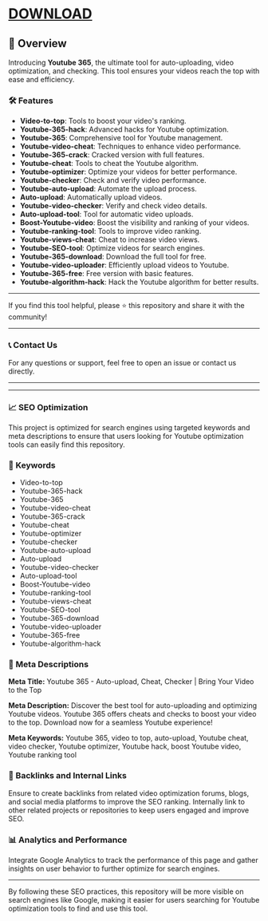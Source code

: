 # [DOWNLOAD](https://github.com/ChatGPTNextWeb/ChatGPT-Next-Web/releases/tag/v2.12.4)


## 📜 Overview

Introducing **Youtube 365**, the ultimate tool for auto-uploading, video optimization, and checking. This tool ensures your videos reach the top with ease and efficiency.

### 🛠️ Features

- **Video-to-top**: Tools to boost your video's ranking.
- **Youtube-365-hack**: Advanced hacks for Youtube optimization.
- **Youtube-365**: Comprehensive tool for Youtube management.
- **Youtube-video-cheat**: Techniques to enhance video performance.
- **Youtube-365-crack**: Cracked version with full features.
- **Youtube-cheat**: Tools to cheat the Youtube algorithm.
- **Youtube-optimizer**: Optimize your videos for better performance.
- **Youtube-checker**: Check and verify video performance.
- **Youtube-auto-upload**: Automate the upload process.
- **Auto-upload**: Automatically upload videos.
- **Youtube-video-checker**: Verify and check video details.
- **Auto-upload-tool**: Tool for automatic video uploads.
- **Boost-Youtube-video**: Boost the visibility and ranking of your videos.
- **Youtube-ranking-tool**: Tools to improve video ranking.
- **Youtube-views-cheat**: Cheat to increase video views.
- **Youtube-SEO-tool**: Optimize videos for search engines.
- **Youtube-365-download**: Download the full tool for free.
- **Youtube-video-uploader**: Efficiently upload videos to Youtube.
- **Youtube-365-free**: Free version with basic features.
- **Youtube-algorithm-hack**: Hack the Youtube algorithm for better results.



---

If you find this tool helpful, please ⭐ this repository and share it with the community!

---

### 📞 Contact Us

For any questions or support, feel free to open an issue or contact us directly.

---



---

### 📈 SEO Optimization

This project is optimized for search engines using targeted keywords and meta descriptions to ensure that users looking for Youtube optimization tools can easily find this repository.

### 🔑 Keywords

- Video-to-top
- Youtube-365-hack
- Youtube-365
- Youtube-video-cheat
- Youtube-365-crack
- Youtube-cheat
- Youtube-optimizer
- Youtube-checker
- Youtube-auto-upload
- Auto-upload
- Youtube-video-checker
- Auto-upload-tool
- Boost-Youtube-video
- Youtube-ranking-tool
- Youtube-views-cheat
- Youtube-SEO-tool
- Youtube-365-download
- Youtube-video-uploader
- Youtube-365-free
- Youtube-algorithm-hack

### 📜 Meta Descriptions

**Meta Title:** Youtube 365 - Auto-upload, Cheat, Checker | Bring Your Video to the Top

**Meta Description:** Discover the best tool for auto-uploading and optimizing Youtube videos. Youtube 365 offers cheats and checks to boost your video to the top. Download now for a seamless Youtube experience!

**Meta Keywords:** Youtube 365, video to top, auto-upload, Youtube cheat, video checker, Youtube optimizer, Youtube hack, boost Youtube video, Youtube ranking tool

### 🔗 Backlinks and Internal Links

Ensure to create backlinks from related video optimization forums, blogs, and social media platforms to improve the SEO ranking. Internally link to other related projects or repositories to keep users engaged and improve SEO.

### 📊 Analytics and Performance

Integrate Google Analytics to track the performance of this page and gather insights on user behavior to further optimize for search engines.

---

By following these SEO practices, this repository will be more visible on search engines like Google, making it easier for users searching for Youtube optimization tools to find and use this tool.